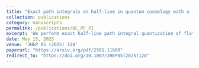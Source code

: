 ```yaml
---
title: "Exact path integrals on half-line in quantum cosmology with a fluid clock and aspects of operator ordering ambiguity"
collection: publications
category: manuscripts
permalink: /publications/QC_PF_PI
excerpt: 'We perform exact half-line path integral quantization of flat, homogeneous cosmological models containing a perfect fluid acting as an internal clock, in a D + 1 dimensional minisuperspace setup.'
date: May 15, 2025
venue: 'JHEP 05 (2025) 128'
paperurl: "https://arxiv.org/pdf/2501.11680"
redirect_to: "https://doi.org/10.1007/JHEP05(2025)128"
---
```

